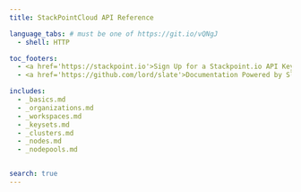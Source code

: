 ```yaml
---
title: StackPointCloud API Reference

language_tabs: # must be one of https://git.io/vQNgJ
  - shell: HTTP

toc_footers:
  - <a href='https://stackpoint.io'>Sign Up for a Stackpoint.io API Key</a>
  - <a href='https://github.com/lord/slate'>Documentation Powered by Slate</a>

includes:
  - _basics.md
  - _organizations.md
  - _workspaces.md
  - _keysets.md
  - _clusters.md
  - _nodes.md
  - _nodepools.md


search: true
---
```

